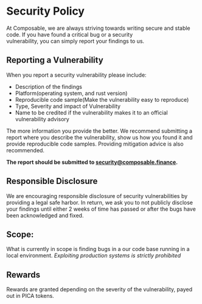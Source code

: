 # Security Policy

At Composable, we are always striving towards writing secure and stable code. If you have found a critical bug or a security  
vulnerability, you can simply report your findings to us.  


## Reporting a Vulnerability
When you report a security vulnerability please include:
*  Description of the findings   
*  Platform(operating system,  and rust version)   
*  Reproducible code sample(Make the vulnerability easy to reproduce)   
*  Type, Severity and impact of Vulnerability   
*  Name to be credited if the vulnerability makes it to an official vulnerability advisory   

The more information you provide the better. We recommend submitting a report where you describe the vulnerability, show us how you found it and provide reproducible code samples.
Providing mitigation advice is also recommended.

**The report should be submitted to security@composable.finance.**
 

## Responsible Disclosure   
We are encouraging responsible disclosure of security vulnerabilities by providing a legal safe harbor.
In return, we ask you to not publicly disclose your findings until either 2 weeks of time has passed or after the bugs have been acknowledged and fixed.


## Scope:   
What is currently in scope is finding bugs in a our code base running in a local environment.
*Exploiting production systems is strictly prohibited*    


## Rewards   
Rewards are granted depending on the severity of the vulnerability, payed out in PICA tokens. 
